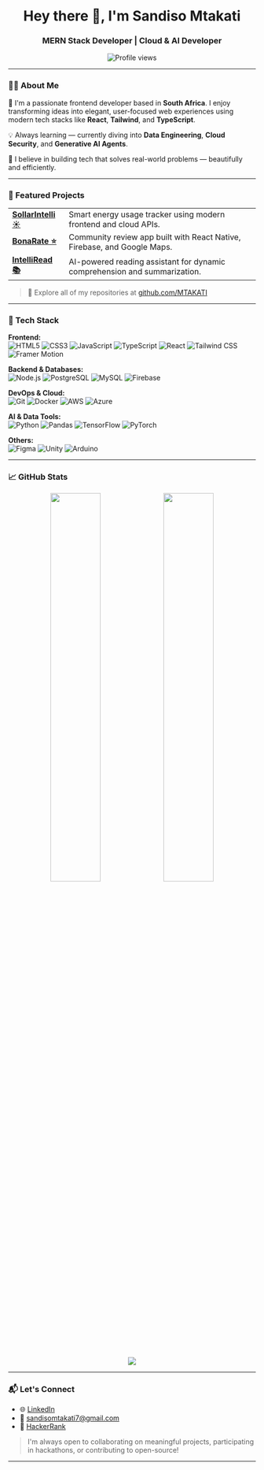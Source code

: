 <h1 align="center">Hey there 👋, I'm Sandiso Mtakati</h1>
<h3 align="center">MERN Stack Developer | Cloud & AI Developer</h3>

<p align="center">
  <img src="https://komarev.com/ghpvc/?username=mtakati&label=Profile%20Views&color=0e75b6&style=flat" alt="Profile views" />
</p>

---

### 👨‍💻 About Me

🚀 I'm a passionate frontend developer based in **South Africa**. I enjoy transforming ideas into elegant, user-focused web experiences using modern tech stacks like **React**, **Tailwind**, and **TypeScript**.

💡 Always learning — currently diving into **Data Engineering**, **Cloud Security**, and **Generative AI Agents**.

🧠 I believe in building tech that solves real-world problems — beautifully and efficiently.

---

### 🚧 Featured Projects

<table>
  <tr>
    <td><a href="https://github.com/MTAKATI/SollarIntelli-2r"><b>SollarIntelli ☀️</b></a></td>
    <td>Smart energy usage tracker using modern frontend and cloud APIs.</td>
  </tr>
  <tr>
    <td><a href="https://github.com/MTAKATI/Bona-Rate"><b>BonaRate ⭐</b></a></td>
    <td>Community review app built with React Native, Firebase, and Google Maps.</td>
  </tr>
  <tr>
    <td><a href="https://github.com/MTAKATI/IntelliRead"><b>IntelliRead 📚</b></a></td>
    <td>AI-powered reading assistant for dynamic comprehension and summarization.</td>
  </tr>
</table>

> 🔗 Explore all of my repositories at [github.com/MTAKATI](https://github.com/MTAKATI)

---

### 🧰 Tech Stack

**Frontend:**  
![HTML5](https://img.shields.io/badge/HTML5-E34F26?style=flat&logo=html5&logoColor=white)
![CSS3](https://img.shields.io/badge/CSS3-1572B6?style=flat&logo=css3&logoColor=white)
![JavaScript](https://img.shields.io/badge/JavaScript-F7DF1E?style=flat&logo=javascript&logoColor=black)
![TypeScript](https://img.shields.io/badge/TypeScript-007ACC?style=flat&logo=typescript&logoColor=white)
![React](https://img.shields.io/badge/React-20232A?style=flat&logo=react&logoColor=61DAFB)
![Tailwind CSS](https://img.shields.io/badge/TailwindCSS-38B2AC?style=flat&logo=tailwind-css&logoColor=white)
![Framer Motion](https://img.shields.io/badge/Framer-0055FF?style=flat&logo=framer&logoColor=white)

**Backend & Databases:**  
![Node.js](https://img.shields.io/badge/Node.js-339933?style=flat&logo=node-dot-js&logoColor=white)
![PostgreSQL](https://img.shields.io/badge/PostgreSQL-316192?style=flat&logo=postgresql&logoColor=white)
![MySQL](https://img.shields.io/badge/MySQL-4479A1?style=flat&logo=mysql&logoColor=white)
![Firebase](https://img.shields.io/badge/Firebase-FFCA28?style=flat&logo=firebase&logoColor=black)

**DevOps & Cloud:**  
![Git](https://img.shields.io/badge/Git-F05032?style=flat&logo=git&logoColor=white)
![Docker](https://img.shields.io/badge/Docker-2496ED?style=flat&logo=docker&logoColor=white)
![AWS](https://img.shields.io/badge/AWS-232F3E?style=flat&logo=amazon-aws&logoColor=white)
![Azure](https://img.shields.io/badge/Microsoft_Azure-0089D6?style=flat&logo=microsoft-azure&logoColor=white)

**AI & Data Tools:**  
![Python](https://img.shields.io/badge/Python-3776AB?style=flat&logo=python&logoColor=white)
![Pandas](https://img.shields.io/badge/Pandas-150458?style=flat&logo=pandas&logoColor=white)
![TensorFlow](https://img.shields.io/badge/TensorFlow-FF6F00?style=flat&logo=tensorflow&logoColor=white)
![PyTorch](https://img.shields.io/badge/PyTorch-EE4C2C?style=flat&logo=pytorch&logoColor=white)

**Others:**  
![Figma](https://img.shields.io/badge/Figma-F24E1E?style=flat&logo=figma&logoColor=white)
![Unity](https://img.shields.io/badge/Unity-000000?style=flat&logo=unity&logoColor=white)
![Arduino](https://img.shields.io/badge/Arduino-00979D?style=flat&logo=arduino&logoColor=white)

---

### 📈 GitHub Stats

<p align="center">
  <img src="https://github-readme-stats.vercel.app/api?username=mtakati&show_icons=true&theme=github_dark" width="45%" />
  <img src="https://github-readme-stats.vercel.app/api/top-langs/?username=mtakati&layout=compact&theme=github_dark" width="45%" />
  <br/>
  <img src="https://github-readme-streak-stats.herokuapp.com/?user=mtakati&theme=dark" />
</p>

---

### 📬 Let's Connect

- 🌐 [LinkedIn](https://www.linkedin.com/in/sandiso-mtakati-a7b26321b/)
- 📧 sandisomtakati7@gmail.com  
- 🧠 [HackerRank](https://www.hackerrank.com/sandisomtakati)

> I'm always open to collaborating on meaningful projects, participating in hackathons, or contributing to open-source!

---

